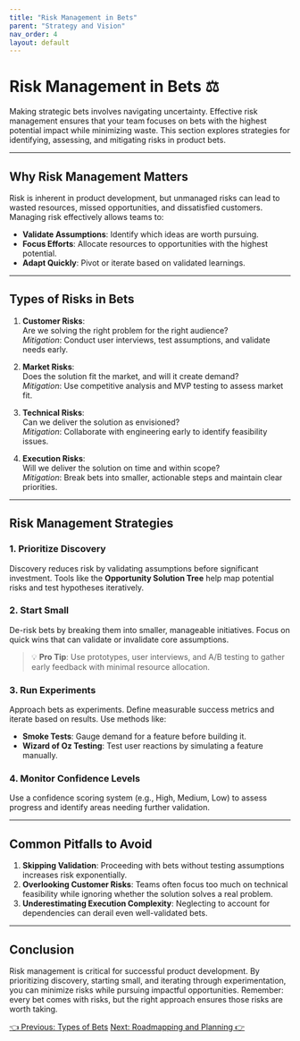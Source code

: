 ```yaml
---
title: "Risk Management in Bets"
parent: "Strategy and Vision"
nav_order: 4
layout: default
---
```


# Risk Management in Bets ⚖️

Making strategic bets involves navigating uncertainty. Effective risk management ensures that your team focuses on bets with the highest potential impact while minimizing waste. This section explores strategies for identifying, assessing, and mitigating risks in product bets.

---

## Why Risk Management Matters

Risk is inherent in product development, but unmanaged risks can lead to wasted resources, missed opportunities, and dissatisfied customers. Managing risk effectively allows teams to:
- **Validate Assumptions**: Identify which ideas are worth pursuing.  
- **Focus Efforts**: Allocate resources to opportunities with the highest potential.  
- **Adapt Quickly**: Pivot or iterate based on validated learnings.

---

## Types of Risks in Bets

1. **Customer Risks**:  
   Are we solving the right problem for the right audience?  
   *Mitigation*: Conduct user interviews, test assumptions, and validate needs early.

2. **Market Risks**:  
   Does the solution fit the market, and will it create demand?  
   *Mitigation*: Use competitive analysis and MVP testing to assess market fit.

3. **Technical Risks**:  
   Can we deliver the solution as envisioned?  
   *Mitigation*: Collaborate with engineering early to identify feasibility issues.

4. **Execution Risks**:  
   Will we deliver the solution on time and within scope?  
   *Mitigation*: Break bets into smaller, actionable steps and maintain clear priorities.

---

## Risk Management Strategies

### 1. **Prioritize Discovery**
Discovery reduces risk by validating assumptions before significant investment. Tools like the **Opportunity Solution Tree** help map potential risks and test hypotheses iteratively.

### 2. **Start Small**
De-risk bets by breaking them into smaller, manageable initiatives. Focus on quick wins that can validate or invalidate core assumptions.

> 💡 **Pro Tip**: Use prototypes, user interviews, and A/B testing to gather early feedback with minimal resource allocation.

### 3. **Run Experiments**
Approach bets as experiments. Define measurable success metrics and iterate based on results. Use methods like:
- **Smoke Tests**: Gauge demand for a feature before building it.  
- **Wizard of Oz Testing**: Test user reactions by simulating a feature manually.

### 4. **Monitor Confidence Levels**
Use a confidence scoring system (e.g., High, Medium, Low) to assess progress and identify areas needing further validation.

---

## Common Pitfalls to Avoid

1. **Skipping Validation**: Proceeding with bets without testing assumptions increases risk exponentially.  
2. **Overlooking Customer Risks**: Teams often focus too much on technical feasibility while ignoring whether the solution solves a real problem.  
3. **Underestimating Execution Complexity**: Neglecting to account for dependencies can derail even well-validated bets.

---

## Conclusion

Risk management is critical for successful product development. By prioritizing discovery, starting small, and iterating through experimentation, you can minimize risks while pursuing impactful opportunities. Remember: every bet comes with risks, but the right approach ensures those risks are worth taking.

<div class="nav-buttons">
    <a href="../3-product-strategy-and-vision/types-of-bets" class="btn btn-secondary">👈 Previous: Types of Bets</a>
    <a href="../4-roadmapping-and-planning/index" class="btn btn-primary">Next: Roadmapping and Planning 👉</a>
</div>